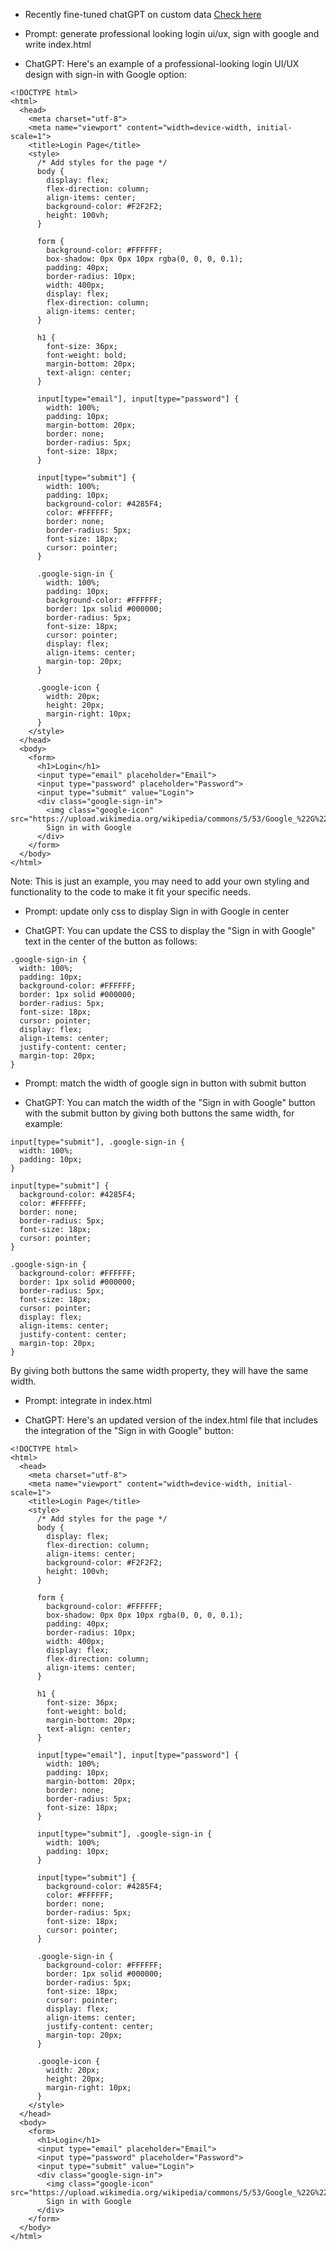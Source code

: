 - Recently fine-tuned chatGPT on custom data [Check here](https://colab.research.google.com/drive/1KTKJ5-95bhf0zyRJwnKBYzHkTVV-i9rR#scrollTo=0deDr8vKIDFy)
- Prompt: generate professional looking login ui/ux, sign with google and write index.html

- ChatGPT: Here's an example of a professional-looking login UI/UX design with sign-in with Google option:

```
<!DOCTYPE html>
<html>
  <head>
    <meta charset="utf-8">
    <meta name="viewport" content="width=device-width, initial-scale=1">
    <title>Login Page</title>
    <style>
      /* Add styles for the page */
      body {
        display: flex;
        flex-direction: column;
        align-items: center;
        background-color: #F2F2F2;
        height: 100vh;
      }
      
      form {
        background-color: #FFFFFF;
        box-shadow: 0px 0px 10px rgba(0, 0, 0, 0.1);
        padding: 40px;
        border-radius: 10px;
        width: 400px;
        display: flex;
        flex-direction: column;
        align-items: center;
      }
      
      h1 {
        font-size: 36px;
        font-weight: bold;
        margin-bottom: 20px;
        text-align: center;
      }
      
      input[type="email"], input[type="password"] {
        width: 100%;
        padding: 10px;
        margin-bottom: 20px;
        border: none;
        border-radius: 5px;
        font-size: 18px;
      }
      
      input[type="submit"] {
        width: 100%;
        padding: 10px;
        background-color: #4285F4;
        color: #FFFFFF;
        border: none;
        border-radius: 5px;
        font-size: 18px;
        cursor: pointer;
      }
      
      .google-sign-in {
        width: 100%;
        padding: 10px;
        background-color: #FFFFFF;
        border: 1px solid #000000;
        border-radius: 5px;
        font-size: 18px;
        cursor: pointer;
        display: flex;
        align-items: center;
        margin-top: 20px;
      }
      
      .google-icon {
        width: 20px;
        height: 20px;
        margin-right: 10px;
      }
    </style>
  </head>
  <body>
    <form>
      <h1>Login</h1>
      <input type="email" placeholder="Email">
      <input type="password" placeholder="Password">
      <input type="submit" value="Login">
      <div class="google-sign-in">
        <img class="google-icon" src="https://upload.wikimedia.org/wikipedia/commons/5/53/Google_%22G%22_Logo.svg">
        Sign in with Google
      </div>
    </form>
  </body>
</html>
```

Note: This is just an example, you may need to add your own styling and functionality to the code to make it fit your specific needs.

- Prompt: update only css to display Sign in with Google in center

- ChatGPT: You can update the CSS to display the "Sign in with Google" text in the center of the button as follows:

```
.google-sign-in {
  width: 100%;
  padding: 10px;
  background-color: #FFFFFF;
  border: 1px solid #000000;
  border-radius: 5px;
  font-size: 18px;
  cursor: pointer;
  display: flex;
  align-items: center;
  justify-content: center;
  margin-top: 20px;
}
```

- Prompt: match the width of google sign in button with submit button

- ChatGPT: You can match the width of the "Sign in with Google" button with the submit button by giving both buttons the same width, for example:

```
input[type="submit"], .google-sign-in {
  width: 100%;
  padding: 10px;
}

input[type="submit"] {
  background-color: #4285F4;
  color: #FFFFFF;
  border: none;
  border-radius: 5px;
  font-size: 18px;
  cursor: pointer;
}

.google-sign-in {
  background-color: #FFFFFF;
  border: 1px solid #000000;
  border-radius: 5px;
  font-size: 18px;
  cursor: pointer;
  display: flex;
  align-items: center;
  justify-content: center;
  margin-top: 20px;
}
```
By giving both buttons the same width property, they will have the same width.

- Prompt: integrate in index.html

- ChatGPT:
Here's an updated version of the index.html file that includes the integration of the "Sign in with Google" button:

```
<!DOCTYPE html>
<html>
  <head>
    <meta charset="utf-8">
    <meta name="viewport" content="width=device-width, initial-scale=1">
    <title>Login Page</title>
    <style>
      /* Add styles for the page */
      body {
        display: flex;
        flex-direction: column;
        align-items: center;
        background-color: #F2F2F2;
        height: 100vh;
      }
      
      form {
        background-color: #FFFFFF;
        box-shadow: 0px 0px 10px rgba(0, 0, 0, 0.1);
        padding: 40px;
        border-radius: 10px;
        width: 400px;
        display: flex;
        flex-direction: column;
        align-items: center;
      }
      
      h1 {
        font-size: 36px;
        font-weight: bold;
        margin-bottom: 20px;
        text-align: center;
      }
      
      input[type="email"], input[type="password"] {
        width: 100%;
        padding: 10px;
        margin-bottom: 20px;
        border: none;
        border-radius: 5px;
        font-size: 18px;
      }
      
      input[type="submit"], .google-sign-in {
        width: 100%;
        padding: 10px;
      }
      
      input[type="submit"] {
        background-color: #4285F4;
        color: #FFFFFF;
        border: none;
        border-radius: 5px;
        font-size: 18px;
        cursor: pointer;
      }
      
      .google-sign-in {
        background-color: #FFFFFF;
        border: 1px solid #000000;
        border-radius: 5px;
        font-size: 18px;
        cursor: pointer;
        display: flex;
        align-items: center;
        justify-content: center;
        margin-top: 20px;
      }
      
      .google-icon {
        width: 20px;
        height: 20px;
        margin-right: 10px;
      }
    </style>
  </head>
  <body>
    <form>
      <h1>Login</h1>
      <input type="email" placeholder="Email">
      <input type="password" placeholder="Password">
      <input type="submit" value="Login">
      <div class="google-sign-in">
        <img class="google-icon" src="https://upload.wikimedia.org/wikipedia/commons/5/53/Google_%22G%22_Logo.svg">
        Sign in with Google
      </div>
    </form>
  </body>
</html>
```
